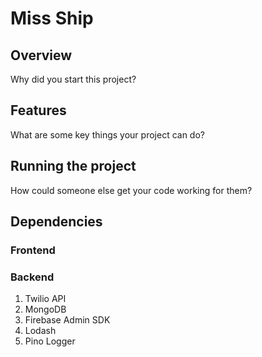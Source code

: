 # Miss Ship
## Overview
Why did you start this project?

## Features
What are some key things your project can do?

## Running the project
How could someone else get your code working for them?

## Dependencies
### Frontend
### Backend
1. Twilio API
2. MongoDB
3. Firebase Admin SDK
4. Lodash
5. Pino Logger
